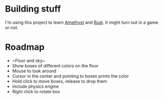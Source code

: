 # Building stuff

I'm using this project to learn [Amethyst](https://amethyst.rs) and
[Rust](https://www.rust-lang.org/). It might turn out in a game or not.

# Roadmap

* ~Floor and sky~
* Show boxes of different colors on the floor
* Mouse to look around
* Cursor in the center and pointing to boxes prints the color
* Hold click to move boxes, release to drop them
* Include physics engine
* Right click to rotate box
